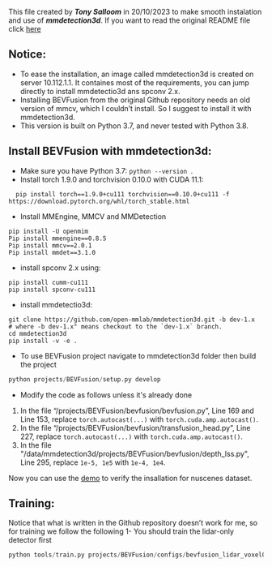 This file created by ***Tony Salloom*** in 20/10/2023 to make smooth instalation and use of ***mmdetection3d***. If you want to read the original README file click [here](README_original.md)

## Notice:
- To ease the installation, an image called mmdetection3d is created on server 10.112.1.1. It containes most of the requirements, you can jump directly to install mmdetectio3d ans spconv 2.x.
- Installing BEVFusion from the original Github repository needs an old version of mmcv, which I couldn’t install. So I suggest to install it with mmdetection3d.
- This version is built on Python 3.7, and never tested with Python 3.8.

## Install BEVFusion with mmdetection3d:
- Make sure you have Python 3.7: ```python --version ```.
- Install torch 1.9.0 and torchvision 0.10.0 with CUDA 11.1:
```shell
  pip install torch==1.9.0+cu111 torchvision==0.10.0+cu111 -f https://download.pytorch.org/whl/torch_stable.html
```
- Install MMEngine, MMCV and MMDetection
```shell
pip install -U openmim
Pip install mmengine==0.8.5
Pip install mmcv==2.0.1
Pip install mmdet==3.1.0
```
- install spconv 2.x using: 
```shell
pip install cumm-cu111
pip install spconv-cu111
```
- install mmdetectio3d: 
```shell
git clone https://github.com/open-mmlab/mmdetection3d.git -b dev-1.x
# where -b dev-1.x" means checkout to the `dev-1.x` branch.
cd mmdetection3d
pip install -v -e .
```
- To use BEVFusion project navigate to mmdetection3d folder then build the project
```python
python projects/BEVFusion/setup.py develop
```
- Modify the code as follows unless it's already done
1. In the file “/projects/BEVFusion/bevfusion/bevfusion.py”, Line 169 and Line 153, replace ```torch.autocast(...)``` with ```torch.cuda.amp.autocast()```.
2. In the file “/projects/BEVFusion/bevfusion/transfusion_head.py”, Line 227, replace ```torch.autocast(...)``` with ```torch.cuda.amp.autocast()```.
3. In the file "/data/mmdetection3d/projects/BEVFusion/bevfusion/depth_lss.py", Line 295, replace ``` 1e-5, 1e5 ``` with ``` 1e-4, 1e4 ```.

Now you can use the [demo](https://github.com/open-mmlab/mmdetection3d/tree/main/projects/BEVFusion) to verify the insallation for nuscenes dataset.

## Training:
Notice that what is written in the Github repository doesn’t work for me, so for training we follow the following
1- You should train the lidar-only detector first
```python
python tools/train.py projects/BEVFusion/configs/bevfusion_lidar_voxel0075_second_secfpn_8xb4-cyclic-20e_nus-3d.py --work-dir projects/BEVFusion/output/Lidar_only_model
```
